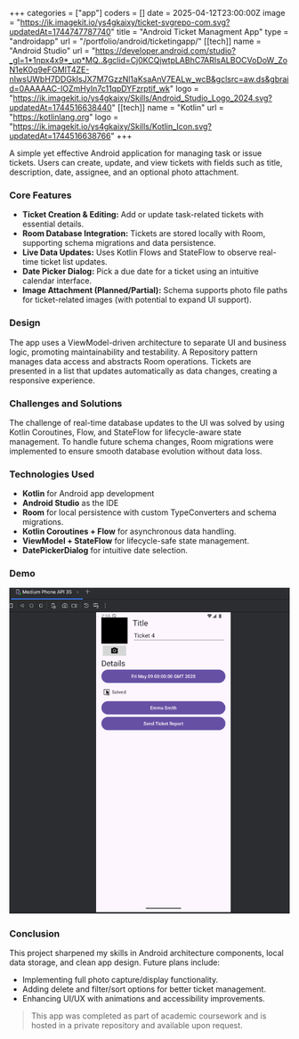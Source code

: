 +++
categories = ["app"]
coders = []
date = 2025-04-12T23:00:00Z
image = "https://ik.imagekit.io/ys4gkaixy/ticket-svgrepo-com.svg?updatedAt=1744747787740"
title = "Android Ticket Managment App"
type = "androidapp"
url = "/portfolio/android/ticketingapp/"
[[tech]]
name = "Android Studio"
url = "https://developer.android.com/studio?_gl=1*1npx4x9*_up*MQ..&gclid=Cj0KCQjwtpLABhC7ARIsALBOCVoDoW_ZoN1eK0q9eFGMlT4ZE-nIwsUWbH7DDGkIsJX7M7GzzNl1aKsaAnV7EALw_wcB&gclsrc=aw.ds&gbraid=0AAAAAC-IOZmHyIn7c11qpDYFzrptif_wk"
logo = "https://ik.imagekit.io/ys4gkaixy/Skills/Android_Studio_Logo_2024.svg?updatedAt=1744516638440"
[[tech]]
name = "Kotlin"
url = "https://kotlinlang.org"
logo = "https://ik.imagekit.io/ys4gkaixy/Skills/Kotlin_Icon.svg?updatedAt=1744516638766"
+++

A simple yet effective Android application for managing task or issue tickets. Users can create, update, and view tickets with fields such as title, description, date, assignee, and an optional photo attachment. 

### Core Features

- **Ticket Creation & Editing:** Add or update task-related tickets with essential details.
- **Room Database Integration:** Tickets are stored locally with Room, supporting schema migrations and data persistence.
- **Live Data Updates:** Uses Kotlin Flows and StateFlow to observe real-time ticket list updates.
- **Date Picker Dialog:** Pick a due date for a ticket using an intuitive calendar interface.
- **Image Attachment (Planned/Partial):** Schema supports photo file paths for ticket-related images (with potential to expand UI support).

### Design

The app uses a ViewModel-driven architecture to separate UI and business logic, promoting maintainability and testability. A Repository pattern manages data access and abstracts Room operations. Tickets are presented in a list that updates automatically as data changes, creating a responsive experience.

### Challenges and Solutions

The challenge of real-time database updates to the UI was solved by using Kotlin Coroutines, Flow, and StateFlow for lifecycle-aware state management. To handle future schema changes, Room migrations were implemented to ensure smooth database evolution without data loss.

### Technologies Used

- **Kotlin** for Android app development
- **Android Studio** as the IDE
- **Room** for local persistence with custom TypeConverters and schema migrations.
- **Kotlin Coroutines + Flow** for asynchronous data handling.
- **ViewModel + StateFlow** for lifecycle-safe state management.
- **DatePickerDialog** for intuitive date selection.

### Demo

![Ticketing App Screenshot](/ticket_app.gif)


### Conclusion

This project sharpened my skills in Android architecture components, local data storage, and clean app design. Future plans include:

- Implementing full photo capture/display functionality.
- Adding delete and filter/sort options for better ticket management.
- Enhancing UI/UX with animations and accessibility improvements.

> This app was completed as part of academic coursework and is hosted in a private repository and available upon request.  